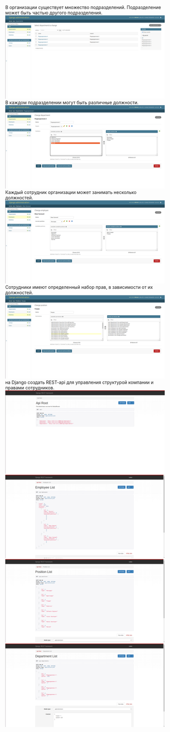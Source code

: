 В организации существует множество подразделений.
Подразделение может быть частью другого подразделения.
![1.png](screens/1.png)
В каждом подразделении могут быть различные должности.
![2.png](screens/2.png)
Каждый сотрудник организации может занимать несколько должностей.
![3.png](screens/3.png)
Сотрудники имеют определенный набор прав, в зависимости от их должностей.
![4.png](screens/4.png)
на Django создать REST-api для управления структурой компании и правами сотрудников.
![5.png](screens/5.png)
![rest1.png](screens/rest1.png)
![rest2.png](screens/rest2.png)
![rest3.png](screens/rest3.png)